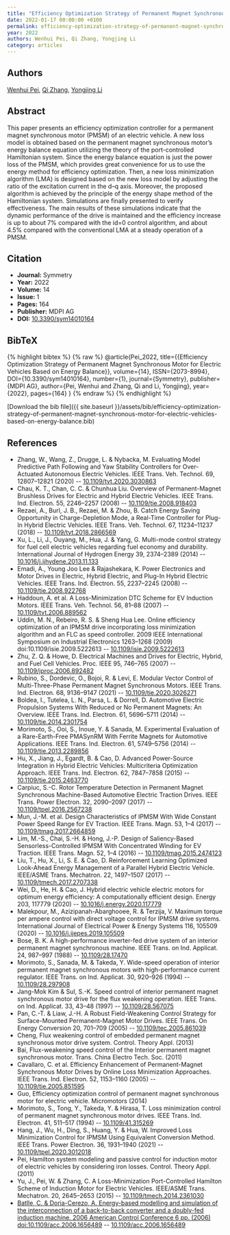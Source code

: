 ```yaml
---
title: "Efficiency Optimization Strategy of Permanent Magnet Synchronous Motor for Electric Vehicles Based on Energy Balance"
date: 2022-01-17 00:00:00 +0100
permalink: efficiency-optimization-strategy-of-permanent-magnet-synchronous-motor-for-electric-vehicles-based-on-energy-balance
year: 2022
authors: Wenhui Pei, Qi Zhang, Yongjing Li
category: articles
---
```

 
## Authors
[Wenhui Pei](authors/wenhui-pei), [Qi Zhang](authors/qi-zhang), [Yongjing Li](authors/yongjing-li)
 
## Abstract
This paper presents an efficiency optimization controller for a permanent magnet synchronous motor (PMSM) of an electric vehicle. A new loss model is obtained based on the permanent magnet synchronous motor’s energy balance equation utilizing the theory of the port-controlled Hamiltonian system. Since the energy balance equation is just the power loss of the PMSM, which provides great convenience for us to use the energy method for efficiency optimization. Then, a new loss minimization algorithm (LMA) is designed based on the new loss model by adjusting the ratio of the excitation current in the d–q axis. Moreover, the proposed algorithm is achieved by the principle of the energy shape method of the Hamiltonian system. Simulations are finally presented to verify effectiveness. The main results of these simulations indicate that the dynamic performance of the drive is maintained and the efficiency increase is up to about 7% compared with the id=0 control algorithm, and about 4.5% compared with the conventional LMA at a steady operation of a PMSM.
 
## Citation
- **Journal:** Symmetry
- **Year:** 2022
- **Volume:** 14
- **Issue:** 1
- **Pages:** 164
- **Publisher:** MDPI AG
- **DOI:** [10.3390/sym14010164](https://doi.org/10.3390/sym14010164)
 
## BibTeX
{% highlight bibtex %}
{% raw %}
@article{Pei_2022,
  title={{Efficiency Optimization Strategy of Permanent Magnet Synchronous Motor for Electric Vehicles Based on Energy Balance}},
  volume={14},
  ISSN={2073-8994},
  DOI={10.3390/sym14010164},
  number={1},
  journal={Symmetry},
  publisher={MDPI AG},
  author={Pei, Wenhui and Zhang, Qi and Li, Yongjing},
  year={2022},
  pages={164}
}
{% endraw %}
{% endhighlight %}
 
[Download the bib file]({{ site.baseurl }}/assets/bib/efficiency-optimization-strategy-of-permanent-magnet-synchronous-motor-for-electric-vehicles-based-on-energy-balance.bib)
 
## References
- Zhang, W., Wang, Z., Drugge, L. & Nybacka, M. Evaluating Model Predictive Path Following and Yaw Stability Controllers for Over-Actuated Autonomous Electric Vehicles. IEEE Trans. Veh. Technol. 69, 12807–12821 (2020) -- [10.1109/tvt.2020.3030863](https://doi.org/10.1109/tvt.2020.3030863)
- Chau, K. T., Chan, C. C. & Chunhua Liu. Overview of Permanent-Magnet Brushless Drives for Electric and Hybrid Electric Vehicles. IEEE Trans. Ind. Electron. 55, 2246–2257 (2008) -- [10.1109/tie.2008.918403](https://doi.org/10.1109/tie.2008.918403)
- Rezaei, A., Burl, J. B., Rezaei, M. & Zhou, B. Catch Energy Saving Opportunity in Charge-Depletion Mode, a Real-Time Controller for Plug-In Hybrid Electric Vehicles. IEEE Trans. Veh. Technol. 67, 11234–11237 (2018) -- [10.1109/tvt.2018.2866569](https://doi.org/10.1109/tvt.2018.2866569)
- Xu, L., Li, J., Ouyang, M., Hua, J. & Yang, G. Multi-mode control strategy for fuel cell electric vehicles regarding fuel economy and durability. International Journal of Hydrogen Energy 39, 2374–2389 (2014) -- [10.1016/j.ijhydene.2013.11.133](https://doi.org/10.1016/j.ijhydene.2013.11.133)
- Emadi, A., Young Joo Lee & Rajashekara, K. Power Electronics and Motor Drives in Electric, Hybrid Electric, and Plug-In Hybrid Electric Vehicles. IEEE Trans. Ind. Electron. 55, 2237–2245 (2008) -- [10.1109/tie.2008.922768](https://doi.org/10.1109/tie.2008.922768)
- Haddoun, A. et al. A Loss-Minimization DTC Scheme for EV Induction Motors. IEEE Trans. Veh. Technol. 56, 81–88 (2007) -- [10.1109/tvt.2006.889562](https://doi.org/10.1109/tvt.2006.889562)
- Uddin, M. N., Rebeiro, R. S. & Sheng Hua Lee. Online efficiency optimization of an IPMSM drive incorporating loss minimization algorithm and an FLC as speed controller. 2009 IEEE International Symposium on Industrial Electronics 1263–1268 (2009) doi:10.1109/isie.2009.5222613 -- [10.1109/isie.2009.5222613](https://doi.org/10.1109/isie.2009.5222613)
- Zhu, Z. Q. & Howe, D. Electrical Machines and Drives for Electric, Hybrid, and Fuel Cell Vehicles. Proc. IEEE 95, 746–765 (2007) -- [10.1109/jproc.2006.892482](https://doi.org/10.1109/jproc.2006.892482)
- Rubino, S., Dordevic, O., Bojoi, R. & Levi, E. Modular Vector Control of Multi-Three-Phase Permanent Magnet Synchronous Motors. IEEE Trans. Ind. Electron. 68, 9136–9147 (2021) -- [10.1109/tie.2020.3026271](https://doi.org/10.1109/tie.2020.3026271)
- Boldea, I., Tutelea, L. N., Parsa, L. & Dorrell, D. Automotive Electric Propulsion Systems With Reduced or No Permanent Magnets: An Overview. IEEE Trans. Ind. Electron. 61, 5696–5711 (2014) -- [10.1109/tie.2014.2301754](https://doi.org/10.1109/tie.2014.2301754)
- Morimoto, S., Ooi, S., Inoue, Y. & Sanada, M. Experimental Evaluation of a Rare-Earth-Free PMASynRM With Ferrite Magnets for Automotive Applications. IEEE Trans. Ind. Electron. 61, 5749–5756 (2014) -- [10.1109/tie.2013.2289856](https://doi.org/10.1109/tie.2013.2289856)
- Hu, X., Jiang, J., Egardt, B. & Cao, D. Advanced Power-Source Integration in Hybrid Electric Vehicles: Multicriteria Optimization Approach. IEEE Trans. Ind. Electron. 62, 7847–7858 (2015) -- [10.1109/tie.2015.2463770](https://doi.org/10.1109/tie.2015.2463770)
- Carpiuc, S.-C. Rotor Temperature Detection in Permanent Magnet Synchronous Machine-Based Automotive Electric Traction Drives. IEEE Trans. Power Electron. 32, 2090–2097 (2017) -- [10.1109/tpel.2016.2567238](https://doi.org/10.1109/tpel.2016.2567238)
- Mun, J.-M. et al. Design Characteristics of IPMSM With Wide Constant Power Speed Range for EV Traction. IEEE Trans. Magn. 53, 1–4 (2017) -- [10.1109/tmag.2017.2664859](https://doi.org/10.1109/tmag.2017.2664859)
- Lim, M.-S., Chai, S.-H. & Hong, J.-P. Design of Saliency-Based Sensorless-Controlled IPMSM With Concentrated Winding for EV Traction. IEEE Trans. Magn. 52, 1–4 (2016) -- [10.1109/tmag.2015.2474123](https://doi.org/10.1109/tmag.2015.2474123)
- Liu, T., Hu, X., Li, S. E. & Cao, D. Reinforcement Learning Optimized Look-Ahead Energy Management of a Parallel Hybrid Electric Vehicle. IEEE/ASME Trans. Mechatron. 22, 1497–1507 (2017) -- [10.1109/tmech.2017.2707338](https://doi.org/10.1109/tmech.2017.2707338)
- Wei, D., He, H. & Cao, J. Hybrid electric vehicle electric motors for optimum energy efficiency: A computationally efficient design. Energy 203, 117779 (2020) -- [10.1016/j.energy.2020.117779](https://doi.org/10.1016/j.energy.2020.117779)
- Malekpour, M., Azizipanah-Abarghooee, R. & Terzija, V. Maximum torque per ampere control with direct voltage control for IPMSM drive systems. International Journal of Electrical Power &amp; Energy Systems 116, 105509 (2020) -- [10.1016/j.ijepes.2019.105509](https://doi.org/10.1016/j.ijepes.2019.105509)
- Bose, B. K. A high-performance inverter-fed drive system of an interior permanent magnet synchronous machine. IEEE Trans. on Ind. Applicat. 24, 987–997 (1988) -- [10.1109/28.17470](https://doi.org/10.1109/28.17470)
- Morimoto, S., Sanada, M. & Takeda, Y. Wide-speed operation of interior permanent magnet synchronous motors with high-performance current regulator. IEEE Trans. on Ind. Applicat. 30, 920–926 (1994) -- [10.1109/28.297908](https://doi.org/10.1109/28.297908)
- Jang-Mok Kim & Sul, S.-K. Speed control of interior permanent magnet synchronous motor drive for the flux weakening operation. IEEE Trans. on Ind. Applicat. 33, 43–48 (1997) -- [10.1109/28.567075](https://doi.org/10.1109/28.567075)
- Pan, C.-T. & Liaw, J.-H. A Robust Field-Weakening Control Strategy for Surface-Mounted Permanent-Magnet Motor Drives. IEEE Trans. On Energy Conversion 20, 701–709 (2005) -- [10.1109/tec.2005.861039](https://doi.org/10.1109/tec.2005.861039)
- Cheng, Flux weakening control of embedded permanent magnet synchronous motor drive system. Control. Theory Appl. (2013)
- Bai, Flux-weakening speed control of the Interior permanent magnet synchronous motor. Trans. China Electro Tech. Soc. (2011)
- Cavallaro, C. et al. Efficiency Enhancement of Permanent-Magnet Synchronous Motor Drives by Online Loss Minimization Approaches. IEEE Trans. Ind. Electron. 52, 1153–1160 (2005) -- [10.1109/tie.2005.851595](https://doi.org/10.1109/tie.2005.851595)
- Guo, Efficiency optimization control of permanent magnet synchronous motor for electric vehicle. Micromotors (2014)
- Morimoto, S., Tong, Y., Takeda, Y. & Hirasa, T. Loss minimization control of permanent magnet synchronous motor drives. IEEE Trans. Ind. Electron. 41, 511–517 (1994) -- [10.1109/41.315269](https://doi.org/10.1109/41.315269)
- Hang, J., Wu, H., Ding, S., Huang, Y. & Hua, W. Improved Loss Minimization Control for IPMSM Using Equivalent Conversion Method. IEEE Trans. Power Electron. 36, 1931–1940 (2021) -- [10.1109/tpel.2020.3012018](https://doi.org/10.1109/tpel.2020.3012018)
- Pei, Hamilton system modeling and passive control for induction motor of electric vehicles by considering iron losses. Control. Theory Appl. (2011)
- Yu, J., Pei, W. & Zhang, C. A Loss-Minimization Port-Controlled Hamilton Scheme of Induction Motor for Electric Vehicles. IEEE/ASME Trans. Mechatron. 20, 2645–2653 (2015) -- [10.1109/tmech.2014.2361030](https://doi.org/10.1109/tmech.2014.2361030)
- [Batlle, C. & Doria-Cerezo, A. Energy-based modelling and simulation of the interconnection of a back-to-back converter and a doubly-fed induction machine. 2006 American Control Conference 6 pp. (2006) doi:10.1109/acc.2006.1656489](energy-based-modelling-and-simulation-of-the-interconnection-of-a-back-to-back-converter-and-a-doubly-fed-induction-machine) -- [10.1109/acc.2006.1656489](https://doi.org/10.1109/acc.2006.1656489)

